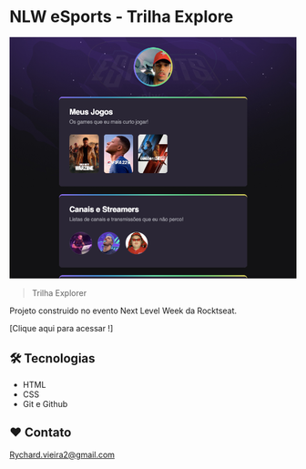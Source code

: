 # NLW eSports - Trilha Explore

![preview](./github/preview.png)

>Trilha Explorer

Projeto construido no evento Next Level Week da Rocktseat.

[Clique aqui para acessar !]

 ##  🛠 Tecnologias

 - HTML
 - CSS
 - Git e Github

 ## ❤️ Contato

 Rychard.vieira2@gmail.com
